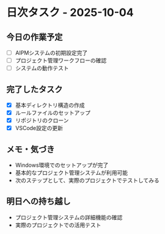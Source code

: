 # 日次タスク - 2025-10-04

## 今日の作業予定
- [ ] AIPMシステムの初期設定完了
- [ ] プロジェクト管理ワークフローの確認
- [ ] システムの動作テスト

## 完了したタスク
- [x] 基本ディレクトリ構造の作成
- [x] ルールファイルのセットアップ
- [x] リポジトリのクローン
- [x] VSCode設定の更新

## メモ・気づき
- Windows環境でのセットアップが完了
- 基本的なプロジェクト管理システムが利用可能
- 次のステップとして、実際のプロジェクトでテストしてみる

## 明日への持ち越し
- プロジェクト管理システムの詳細機能の確認
- 実際のプロジェクトでの活用テスト




